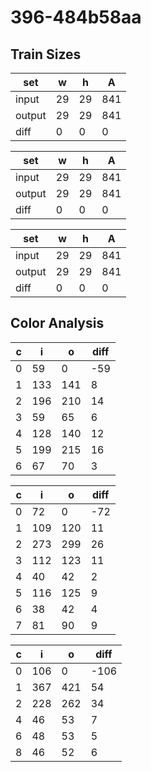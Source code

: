 # 396-484b58aa
## Train Sizes

|set|w|h|A|
|---|---|---|---|
|input|29|29|841|
|output|29|29|841|
|diff|0|0|0|


|set|w|h|A|
|---|---|---|---|
|input|29|29|841|
|output|29|29|841|
|diff|0|0|0|


|set|w|h|A|
|---|---|---|---|
|input|29|29|841|
|output|29|29|841|
|diff|0|0|0|


## Color Analysis

|c|i|o|diff|
|---|---|---|---|
|0|59|0|-59|
|1|133|141|8|
|2|196|210|14|
|3|59|65|6|
|4|128|140|12|
|5|199|215|16|
|6|67|70|3|


|c|i|o|diff|
|---|---|---|---|
|0|72|0|-72|
|1|109|120|11|
|2|273|299|26|
|3|112|123|11|
|4|40|42|2|
|5|116|125|9|
|6|38|42|4|
|7|81|90|9|


|c|i|o|diff|
|---|---|---|---|
|0|106|0|-106|
|1|367|421|54|
|2|228|262|34|
|4|46|53|7|
|6|48|53|5|
|8|46|52|6|

